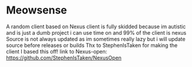 # Meowsense
A random client based on Nexus
client is fully skidded because im autistic and is just a dumb project i can use time on and 99% of the client is nexus
Source is not always updated as im sometimes really lazy but i will update source before releases or builds
Thx to StephenIsTaken for making the client I based this off!
link to Nexus-open: https://github.com/StephenIsTaken/NexusOpen